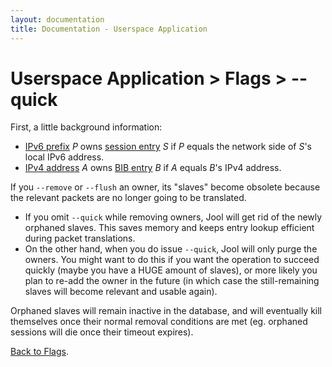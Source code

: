 ```yaml
---
layout: documentation
title: Documentation - Userspace Application
---
```


# Userspace Application > Flags > \--quick

First, a little background information:

* [IPv6 prefix](usr-flags-pool6.html) _P_ owns [session entry](usr-flags-session.html) _S_ if _P_ equals the network side of _S_'s local IPv6 address.
* [IPv4 address](usr-flags-pool4.html) _A_ owns [BIB entry](usr-flags-bib.html) _B_ if _A_ equals _B_'s IPv4 address.

If you `--remove` or `--flush` an owner, its "slaves" become obsolete because the relevant packets are no longer going to be translated.

* If you omit `--quick` while removing owners, Jool will get rid of the newly orphaned slaves. This saves memory and keeps entry lookup efficient during packet translations.
* On the other hand, when you do issue `--quick`, Jool will only purge the owners.  You might want to do this if you want the operation to succeed quickly (maybe you have a HUGE amount of slaves), or more likely you plan to re-add the owner in the future (in which case the still-remaining slaves will become relevant and usable again).

Orphaned slaves will remain inactive in the database, and will eventually kill themselves once their normal removal conditions are met (eg. orphaned sessions will die once their timeout expires).

[Back to Flags](usr-flags.html).

